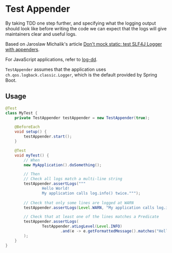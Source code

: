# Test Appender

By taking TDD one step further, and specifying what the logging output should look like before writing the code 
we can expect that the logs will give maintainers clear and useful logs.

Based on Jaroslaw Michalik's article [Don't mock static: test SLF4J Logger with appenders](https://kotlintesting.com/mock-slf4j/).

For JavaScript applications, refer to [log-dd](https://github.com/nalbion/log-dd).

`TestAppender` assumes that the application uses `ch.qos.logback.classic.Logger`, which is the default provided by Spring Boot.

## Usage

```java
@Test
class MyTest {
    private TestAppender testAppender = new TestAppender(true);

    @BeforeEach
    void setup() {
        testAppender.start();
    }

    @Test
    void myTest() {
        // When
        new MyApplication().doSomething();

        // Then
        // Check all logs match a multi-line string
        testAppender.assertLogs("""
                Hello World!
                My application calls log.info() twice.""");
        
        // Check that only some lines are logged at WARN
        testAppender.assertLogs(Level.WARN, "My application calls log.info() twice.");

        // Check that at least one of the lines matches a Predicate
        testAppender.assertLogs(
                TestAppender.atLogLevel(Level.INFO)
                        .and(e -> e.getFormattedMessage().matches("Hello .*!"))
        );
    }
}
```
